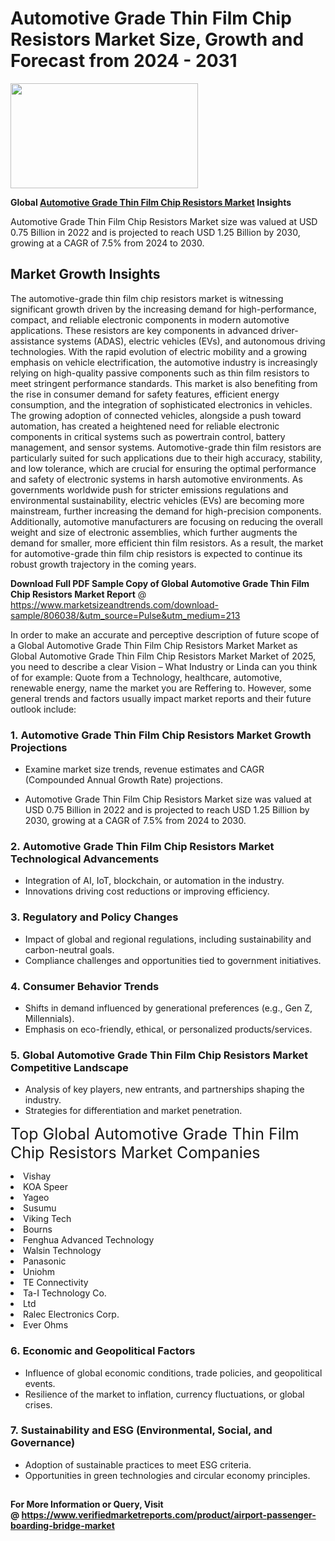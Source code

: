 <H1>Automotive Grade Thin Film Chip Resistors Market Size, Growth and Forecast from 2024 - 2031</H1><img class="aligncenter size-medium wp-image-584254" src="https://thirdeyenews.in/wp-content/uploads/2024/09/Global-Market-Research-300x168.jpeg" alt="" width="300" height="168" /><p><strong>Global&nbsp;<a href="https://www.marketsizeandtrends.com/download-sample/806038/&amp;utm_source=Pulse&amp;utm_medium=213">Automotive Grade Thin Film Chip Resistors Market</a> Insights</strong></p><p>Automotive Grade Thin Film Chip Resistors Market size was valued at USD 0.75 Billion in 2022 and is projected to reach USD 1.25 Billion by 2030, growing at a CAGR of 7.5% from 2024 to 2030.</p><p><h2>Market Growth Insights</h2> The automotive-grade thin film chip resistors market is witnessing significant growth driven by the increasing demand for high-performance, compact, and reliable electronic components in modern automotive applications. These resistors are key components in advanced driver-assistance systems (ADAS), electric vehicles (EVs), and autonomous driving technologies. With the rapid evolution of electric mobility and a growing emphasis on vehicle electrification, the automotive industry is increasingly relying on high-quality passive components such as thin film resistors to meet stringent performance standards. This market is also benefiting from the rise in consumer demand for safety features, efficient energy consumption, and the integration of sophisticated electronics in vehicles. The growing adoption of connected vehicles, alongside a push toward automation, has created a heightened need for reliable electronic components in critical systems such as powertrain control, battery management, and sensor systems. Automotive-grade thin film resistors are particularly suited for such applications due to their high accuracy, stability, and low tolerance, which are crucial for ensuring the optimal performance and safety of electronic systems in harsh automotive environments. As governments worldwide push for stricter emissions regulations and environmental sustainability, electric vehicles (EVs) are becoming more mainstream, further increasing the demand for high-precision components. Additionally, automotive manufacturers are focusing on reducing the overall weight and size of electronic assemblies, which further augments the demand for smaller, more efficient thin film resistors. As a result, the market for automotive-grade thin film chip resistors is expected to continue its robust growth trajectory in the coming years. </p><p><span class=""><strong>Download Full PDF Sample Copy of Global Automotive Grade Thin Film Chip Resistors Market Report</strong> @ <a href="https://www.marketsizeandtrends.com/download-sample/806038/&amp;utm_source=Pulse&amp;utm_medium=213" target="_blank">https://www.marketsizeandtrends.com/download-sample/806038/&amp;utm_source=Pulse&amp;utm_medium=213</a></span></p><p>In order to make an accurate and perceptive description of future scope of a Global&nbsp;Automotive Grade Thin Film Chip Resistors Market Market as Global&nbsp;Automotive Grade Thin Film Chip Resistors Market Market of 2025, you need to describe a clear Vision &ndash; What Industry or Linda can you think of for example: Quote from a Technology, healthcare, automotive, renewable energy, name the market you are Reffering to. However, some general trends and factors usually impact market reports and their future outlook include:</p><h3>1.&nbsp;<strong>Automotive Grade Thin Film Chip Resistors Market Growth Projections</strong></h3><ul><li>Examine market size trends, revenue estimates and CAGR (Compounded Annual Growth Rate) projections.</li><li><p>Automotive Grade Thin Film Chip Resistors Market size was valued at USD 0.75 Billion in 2022 and is projected to reach USD 1.25 Billion by 2030, growing at a CAGR of 7.5% from 2024 to 2030.</p></li></ul><h3>2.&nbsp;<strong>Automotive Grade Thin Film Chip Resistors Market Technological Advancements</strong></h3><ul><li>Integration of AI, IoT, blockchain, or automation in the industry.</li><li>Innovations driving cost reductions or improving efficiency.</li></ul><h3>3.&nbsp;<strong>Regulatory and Policy Changes</strong></h3><ul><li>Impact of global and regional regulations, including sustainability and carbon-neutral goals.</li><li>Compliance challenges and opportunities tied to government initiatives.</li></ul><h3>4.&nbsp;<strong>Consumer Behavior Trends</strong></h3><ul><li>Shifts in demand influenced by generational preferences (e.g., Gen Z, Millennials).</li><li>Emphasis on eco-friendly, ethical, or personalized products/services.</li></ul><h3>5.&nbsp;<strong>Global Automotive Grade Thin Film Chip Resistors Market Competitive Landscape</strong></h3><ul><li>Analysis of key players, new entrants, and partnerships shaping the industry.</li><li>Strategies for differentiation and market penetration.</li></ul><p data-pm-slice="1 1 []"><span style="color: inherit; font-family: inherit; font-size: 25px;">Top Global Automotive Grade Thin Film Chip Resistors Market Companies</span></p><div class="" data-test-id=""><p><li>Vishay</li><li> KOA Speer</li><li> Yageo</li><li> Susumu</li><li> Viking Tech</li><li> Bourns</li><li> Fenghua Advanced Technology</li><li> Walsin Technology</li><li> Panasonic</li><li> Uniohm</li><li> TE Connectivity</li><li> Ta-I Technology Co.</li><li> Ltd</li><li> Ralec Electronics Corp.</li><li> Ever Ohms</li></p></div><h3>6.&nbsp;<strong>Economic and Geopolitical Factors</strong></h3><ul><li>Influence of global economic conditions, trade policies, and geopolitical events.</li><li>Resilience of the market to inflation, currency fluctuations, or global crises.</li></ul><h3>7.&nbsp;<strong>Sustainability and ESG (Environmental, Social, and Governance)</strong></h3><ul><li>Adoption of sustainable practices to meet ESG criteria.</li><li>Opportunities in green technologies and circular economy principles.</li></ul><h2><strong style="font-size: 14px;">For More Information or Query, Visit @&nbsp;</strong><a style="background-color: #ffffff; font-size: 14px;" href="https://www.marketsizeandtrends.com/report/automotive-grade-thin-film-chip-resistors-market/" target="_blank">https://www.verifiedmarketreports.com/product/airport-passenger-boarding-bridge-market</a></h2>
